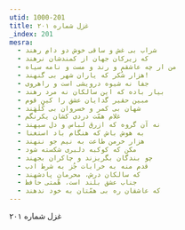 ```yaml
---
utid: 1000-201
title: غزل شماره ۲۰۱
_index: 201
mesra:
  - شراب بی غش و ساقی خوش دو دامِ رهند
  - که زیرکان جهان از کمندشان نرهند
  - من ار چه عاشقم و رند و مست و نامه سیاه
  - هزار شُکر که یاران شهر بی گنهند!
  - جفا نه شیوه درویشی است و راهروی
  - بیار باده که این سالکان نه مرد رهند
  - مبین حقیر گدایان عشق را کین قوم
  - شهان بی کمر و خسروان بی کُلَهَند
  - غلام همّت دردی کشان یکرنگم
  - نه آن گروه که ازرق لباس و دل سیهند
  - به هوش باش که هنگام باد استغنا
  - هزار خرمن طاعت به نیم جو ننهند
  - مکن که کوکبه دلبری شکسته شود
  - چو بندگان بگریزند و چاکران بجهند
  - قدم منه به خرابات جُز به شرط ادب
  - که سالکان درش، محرمان پادشهند
  - جناب عشق بلند است، هّمتی حافظ
  - که عاشقان ره بی همّتان به خود ندهند
---
```

غزل شماره ۲۰۱
